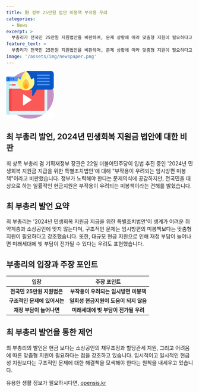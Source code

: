 ```yaml
---
title: 野 정부 25만원 법안 미봉책 부작용 우려
categories:
  - News
excerpt: >
  부총리가 전국민 25만원 지원법안을 비판하며, 문제 상황에 따라 맞춤형 지원이 필요하다고 강조했습니다. 그는 전국민을 대상으로 하는 현금지원은 부작용이 우려되며, 채무조정이 필요하다고 말했습니다. 또한, 일률적·일시적인 현금성 지원은 문제 해결책이 아니라고 지적하며, 재정 부담과 미래세대에 대한 우려도 나타냈습니다. 최 부총리는 정부가 최선의 노력을 해야 한다는 법의 정신을 받아들인다고 덧붙였습니다.
feature_text: >
  부총리가 전국민 25만원 지원법안을 비판하며, 문제 상황에 따라 맞춤형 지원이 필요하다고 강조했습니다. 그는 전국민을 대상으로 하는 현금지원은 부작용이 우려되며, 채무조정이 필요하다고 말했습니다. 또한, 일률적·일시적인 현금성 지원은 문제 해결책이 아니라고 지적하며, 재정 부담과 미래세대에 대한 우려도 나타냈습니다. 최 부총리는 정부가 최선의 노력을 해야 한다는 법의 정신을 받아들인다고 덧붙였습니다.
image: '/assets/img/newspaper.png'
---
```


<p><img src="/assets/img/news.png" alt="rentncar 속보" /></p>

<h2 data-ke-size="size26">최 부총리 발언, 2024년 민생회복 지원금 법안에 대한 비판</h2>

<p data-ke-size="size16">최 상목 부총리 겸 기획재정부 장관은 22일 더불어민주당이 입법 추진 중인 '2024년 민생회복 지원금 지급을 위한 특별조치법안'에 대해 "부작용이 우려되는 임시방편 미봉책"이라고 비판했습니다. 정부가 노력해야 한다는 문제의식에 공감하지만, 전국민을 대상으로 하는 일률적인 현금지원은 부작용이 우려되는 미봉책이라는 견해를 밝혔습니다.</p>

<h2 data-ke-size="size26">최 부총리 발언 요약</h2>

<p data-ke-size="size16">최 부총리는 '2024년 민생회복 지원금 지급을 위한 특별조치법안'이 생계가 어려운 취약계층과 소상공인에 맞지 않는다며, 구조적인 문제는 임시방편의 미봉책보다는 맞춤형 지원이 필요하다고 강조했습니다. 또한, 대규모 현금 지원으로 인해 재정 부담이 늘어나면 미래세대에 빚 부담이 전가될 수 있다는 우려도 표현했습니다.</p>

<h2 data-ke-size="size26">부총리의 입장과 주장 포인트</h2>

<table>
    <thead>
        <tr>
            <th style="text-align: center; height: 17px;"><b>입장</b></th>
            <th style="text-align: center; height: 17px;"><b>주장 포인트</b></th>
        </tr>
    </thead>
    <tbody>
        <tr>
            <td style="text-align: center; height: 17px;"><b>전국민 25만원 지원법은</b></td>
            <td style="text-align: center; height: 17px;"><b>부작용이 우려되는 임시방편 미봉책</b></td>
        </tr>
        <tr>
            <td style="text-align: center; height: 17px;"><b>구조적인 문제에 있어서는</b></td>
            <td style="text-align: center; height: 17px;"><b>일회성 현금지원이 도움이 되지 않음</b></td>
        </tr>
        <tr>
            <td style="text-align: center; height: 17px;"><b>재정 부담이 늘어나면</b></td>
            <td style="text-align: center; height: 17px;"><b>미래세대에 빚 부담이 전가될 우려</b></td>
        </tr>
    </tbody>
</table>

<h2 data-ke-size="size26">최 부총리 발언을 통한 제언</h2>

<p data-ke-size="size16">최 부총리의 발언은 현금 보다는 소상공인의 채무조정과 할당관세 지원, 그리고 어려움에 따른 맞춤형 지원이 필요하다는 점을 강조하고 있습니다. 임시적이고 일시적인 현금성 지원보다는 구조적인 문제에 대한 해결책을 모색해야 한다는 원칙을 내세우고 있습니다.</p>
유용한 생활 정보가 필요하시다면, <a href="https://opensis.kr" rel="dofollow">opensis.kr</a>


